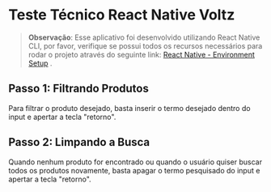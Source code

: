 # Teste Técnico React Native Voltz

>**Observação**: Esse aplicativo foi desenvolvido utilizando React Native CLI, por favor, verifique se possui todos os recursos necessários para rodar o projeto através do seguinte link: [React Native - Environment Setup](https://reactnative.dev/docs/environment-setup) .

## Passo 1: Filtrando Produtos

Para filtrar o produto desejado, basta inserir o termo desejado dentro do input e apertar a tecla "retorno".

## Passo 2: Limpando a Busca

Quando nenhum produto for encontrado ou quando o usuário quiser buscar todos os produtos novamente,
basta apagar o termo pesquisado do input e apertar a tecla "retorno".

